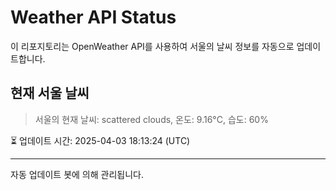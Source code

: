 
# Weather API Status

이 리포지토리는 OpenWeather API를 사용하여 서울의 날씨 정보를 자동으로 업데이트합니다.

## 현재 서울 날씨
> 서울의 현재 날씨: scattered clouds, 온도: 9.16°C, 습도: 60%

⏳ 업데이트 시간: 2025-04-03 18:13:24 (UTC)

---
자동 업데이트 봇에 의해 관리됩니다.
